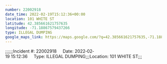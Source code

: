 ```yaml
---
number: 22002918
date_time: 2022-02-19T15:12:36+00:00
location: 101 WHITE ST
latitude: 42.385661621757635
longitude: -71.18867579437266
type: ILLEGAL DUMPING
google_maps_link: https://maps.google.com/?q=42.385661621757635,-71.18867579437266
---
```


;;;;;;Incident #: 22002918     Date: 2022‐02‐19 15:12:36     Type: ILLEGAL DUMPING;;;Location: 101 WHITE ST;;;
